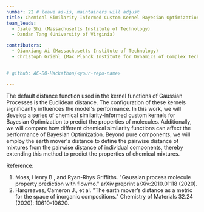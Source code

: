 ```yaml
---
number: 22 # leave as-is, maintainers will adjust
title: Chemical Similarity-Informed Custom Kernel Bayesian Optimization for Predicting the Properties of Molecules and Molecular Mixtures
team_leads:
  - Jiale Shi (Massachusetts Institute of Technology)
  - Dandan Tang (University of Virginia)

contributors:
  - Qianxiang Ai (Massachusetts Institute of Technology)
  - Christoph Griehl (Max Planck Institute for Dynamics of Complex Technical Systems)
  

# github: AC-BO-Hackathon/<your-repo-name>

---
```

The default distance function used in the kernel functions of Gaussian Processes is the Euclidean distance. The configuration of these kernels significantly influences the model's performance. In this work, we will develop a series of chemical similarity-informed custom kernels for Bayesian Optimization to predict the properties of molecules. Additionally, we will compare how different chemical similarity functions can affect the performance of Bayesian Optimization. Beyond pure components, we will employ the earth mover's distance to define the pairwise distance of mixtures from the pairwise distance of individual components, thereby extending this method to predict the properties of chemical mixtures.

Reference:

1. Moss, Henry B., and Ryan-Rhys Griffiths. "Gaussian process molecule property prediction with flowmo." arXiv preprint arXiv:2010.01118 (2020).
2. Hargreaves, Cameron J., et al. "The earth mover’s distance as a metric for the space of inorganic compositions." Chemistry of Materials 32.24 (2020): 10610-10620.
